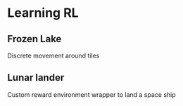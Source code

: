 # Learning RL 

## Frozen Lake
Discrete movement around tiles


## Lunar lander
Custom reward environment wrapper to land a space ship